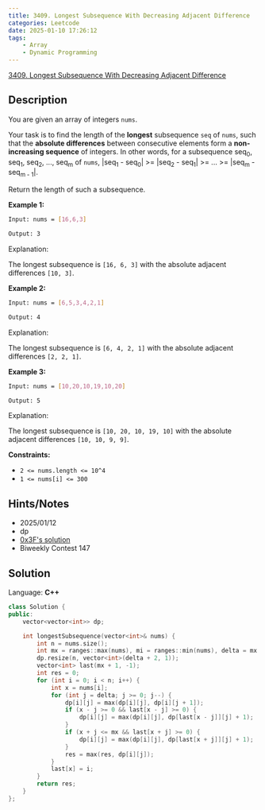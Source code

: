 ```yaml
---
title: 3409. Longest Subsequence With Decreasing Adjacent Difference
categories: Leetcode
date: 2025-01-10 17:26:12
tags:
    - Array
    - Dynamic Programming
---
```


[3409. Longest Subsequence With Decreasing Adjacent Difference](https://leetcode.com/problems/longest-subsequence-with-decreasing-adjacent-difference/description/)

## Description

You are given an array of integers `nums`.

Your task is to find the length of the **longest** subsequence `seq` of `nums`, such that the **absolute differences**  between consecutive elements form a **non-increasing sequence**  of integers. In other words, for a subsequence seq<sub>0</sub>, seq<sub>1</sub>, seq<sub>2</sub>, ..., seq<sub>m</sub> of `nums`, |seq<sub>1</sub> - seq<sub>0</sub>| >= |seq<sub>2</sub> - seq<sub>1</sub>| >= ... >= |seq<sub>m</sub> - seq<sub>m - 1</sub>|.

Return the length of such a subsequence.

**Example 1:**

```bash
Input: nums = [16,6,3]

Output: 3
```

Explanation:

The longest subsequence is `[16, 6, 3]` with the absolute adjacent differences `[10, 3]`.

**Example 2:**

```bash
Input: nums = [6,5,3,4,2,1]

Output: 4
```

Explanation:

The longest subsequence is `[6, 4, 2, 1]` with the absolute adjacent differences `[2, 2, 1]`.

**Example 3:**

```bash
Input: nums = [10,20,10,19,10,20]

Output: 5
```

Explanation:

The longest subsequence is `[10, 20, 10, 19, 10]` with the absolute adjacent differences `[10, 10, 9, 9]`.

**Constraints:**

- `2 <= nums.length <= 10^4`
- `1 <= nums[i] <= 300`

## Hints/Notes

- 2025/01/12
- dp
- [0x3F's solution](https://leetcode.cn/problems/longest-subsequence-with-decreasing-adjacent-difference/solutions/3038930/zhuang-tai-she-ji-you-hua-pythonjavacgo-qy2bu/)
- Biweekly Contest 147

## Solution

Language: **C++**

```C++
class Solution {
public:
    vector<vector<int>> dp;

    int longestSubsequence(vector<int>& nums) {
        int n = nums.size();
        int mx = ranges::max(nums), mi = ranges::min(nums), delta = mx - mi;
        dp.resize(n, vector<int>(delta + 2, 1));
        vector<int> last(mx + 1, -1);
        int res = 0;
        for (int i = 0; i < n; i++) {
            int x = nums[i];
            for (int j = delta; j >= 0; j--) {
                dp[i][j] = max(dp[i][j], dp[i][j + 1]);
                if (x - j >= 0 && last[x - j] >= 0) {
                    dp[i][j] = max(dp[i][j], dp[last[x - j]][j] + 1);
                }
                if (x + j <= mx && last[x + j] >= 0) {
                    dp[i][j] = max(dp[i][j], dp[last[x + j]][j] + 1);
                }
                res = max(res, dp[i][j]);
            }
            last[x] = i;
        }
        return res;
    }
};
```

